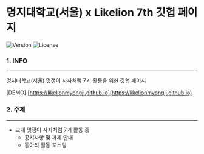명지대학교(서울) x Likelion 7th 깃헙 페이지
===========================================

![Version](https://img.shields.io/badge/Version-3.0.0-green.svg) ![License](https://img.shields.io/badge/License-MIT-brightgreen.svg)

### 1. INFO

---

명지대학교(서울) 멋쟁이 사자처럼 7기 활동을 위한 깃헙 페이지

[DEMO] [https://likelionmyongji.github.io](https://likelionmyongji.github.io)

### 2. 주제

---

-	교내 멋쟁이 사자처럼 7기 활동 중
	-	공지사항 및 과제 안내
	-	동아리 활동 포스팅
